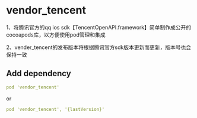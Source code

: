 # vendor_tencent

  1、将腾讯官方的qq ios sdk【TencentOpenAPI.framework】简单制作成公开的cocoapods库，以方便使用pod管理和集成
  
  2、vender_tencent的发布版本将根据腾讯官方sdk版本更新而更新，版本号也会保持一致
  
 ## Add dependency

```yaml
pod 'vendor_tencent'
```

or

```yaml
pod 'vendor_tencent', '{lastVersion}'
```
